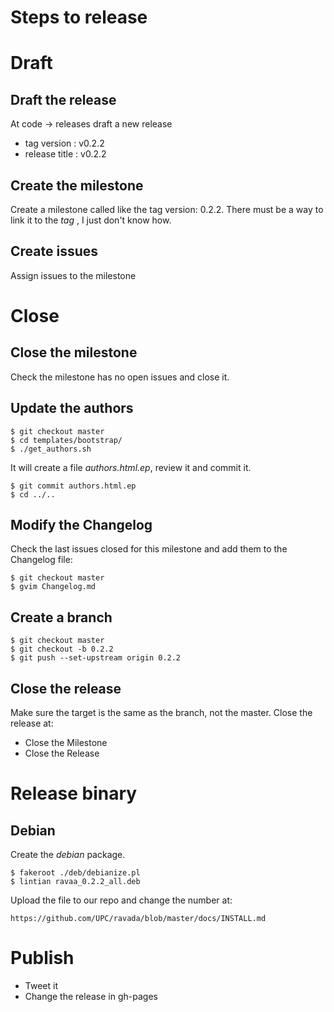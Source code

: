 Steps to release
===============

# Draft

## Draft the release

At code -> releases draft a new release


 * tag version : v0.2.2
 * release title : v0.2.2


## Create the milestone

Create a milestone called like the tag version: 0.2.2. There must be a way to link it to the _tag_ , I just don't know how.

## Create issues

Assign issues to the milestone

# Close

## Close the milestone

Check the milestone has no open issues and close it.

## Update the authors

    $ git checkout master
    $ cd templates/bootstrap/
    $ ./get_authors.sh

It will create a file _authors.html.ep_, review it and commit it.

    $ git commit authors.html.ep
    $ cd ../..

## Modify the Changelog

Check the last issues closed for this milestone and add them to the Changelog file:

    $ git checkout master
    $ gvim Changelog.md

## Create a branch

    $ git checkout master
    $ git checkout -b 0.2.2
    $ git push --set-upstream origin 0.2.2

## Close the release

Make sure the target is the same as the branch, not the master.
Close the release at:

- Close the Milestone
- Close the Release

# Release binary

## Debian

Create the _debian_ package.

    $ fakeroot ./deb/debianize.pl
    $ lintian ravaa_0.2.2_all.deb

Upload the file to our repo and change the number at:

    https://github.com/UPC/ravada/blob/master/docs/INSTALL.md

# Publish

- Tweet it
- Change the release in gh-pages

